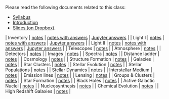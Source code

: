 Please read the following documents related to this class:

 * [Syllabus](pdf/syllabus.pdf)
 * [Introduction](pdf/intro.pdf) 
 * [Slides (on Dropbox)](https://www.dropbox.com/sh/97mr5mt9u6cyay8/AADPxv1XZh0k97chEPJr8hWFa?dl=0).

| Inventory | [notes](pdf/inventory.pdf) | [notes with answers](pdf/inventory-answers.pdf) | [Jupyter answers](notebooks/inventory.ipynb) |
| Light I | [notes](pdf/light-1.pdf) | [notes with answers](pdf/light-1.pdf) | [Jupyter answers](notebooks/light-1.ipynb) |
| Light II | [notes](pdf/light-2.pdf) | [notes with answers](pdf/light-2-answers.pdf) | [Jupyter answers](notebooks/light-2.ipynb) |
| Telescopes | [notes](pdf/telescopes.pdf) |
| Atmosphere | [notes](pdf/atmosphere.pdf) |
| Detectors | [notes](pdf/detectors.pdf) |
| Images | [notes](pdf/images.pdf) |
| Spectra | [notes](pdf/spectra.pdf) |
| Distance ladder | [notes](pdf/distance-ladder.pdf) |
| Cosmology | [notes](pdf/cosmology.pdf) |
| Structure Formation | [notes](pdf/structure.pdf) |
| Galaxies | [notes](pdf/galaxies.pdf) |
| Star Clusters | [notes](pdf/stellar-clusters.pdf) |
| Stellar Evolution | [notes](pdf/stellar-evolution.pdf) |
| Stellar Populations | [notes](pdf/stellar-populations.pdf) |
| Stellar Dynamics | [notes](pdf/dynamics.pdf) |
| Interstellar Medium | [notes](pdf/ism.pdf) |
| Emission lines | [notes](pdf/emission-line.pdf) |
| Lensing | [notes](pdf/lensing.pdf) |
| Groups \& Clusters | [notes](pdf/groups.pdf) |
| Star Formation | [notes](pdf/star-formation.pdf) |
| Black Holes | [notes](pdf/black-holes.pdf) |
| Active Galactic Nuclei | [notes](pdf/agn.pdf) |
| Nucleosynthesis | [notes](pdf/nucleosynthesis.pdf) |
| Chemical Evolution | [notes](pdf/chemical-evolution.pdf) |
| High Redshift Galaxies | [notes](pdf/high-redshift.pdf) |
